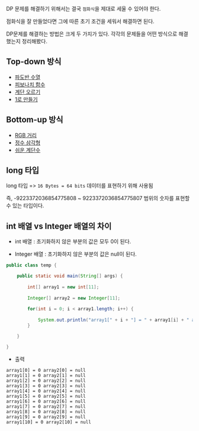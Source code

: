 DP 문제를 해결하기 위해서는 결국 `점화식`을 제대로 세울 수 있어야 한다.  

점화식을 잘 만들었다면 그에 따른 초기 조건을 세워서 해결하면 된다.

DP문제를 해결하는 방법은 크게 두 가지가 있다. 각각의 문제들을 어떤 방식으로 해결했는지 정리해봤다.

## Top-down 방식 

- [파도반 수열](/CodingTest/DP/파도반수열.md)
- [피보나치 함수](/CodingTest/DP/피보나치함수.md)
- [계단 오르기](/CodingTest/DP/계단오르기.md)
- [1로 만들기](/CodingTest/DP/1로만들기.md)

## Bottom-up 방식 

- [RGB 거리](/CodingTest/DP/RGB거리.md)
- [정수 삼각형](/CodingTest/DP/정수삼각형.md)
- [쉬운 계단수](/CodingTest/DP/쉬운계단수.md)

## long 타입 

long 타입 => `16 Bytes = 64 bits` 데이터를 표현하기 위해 사용됨 

즉, -9223372036854775808 ~ 9223372036854775807 범위의 숫자를 표현할 수 있는 타입이다.

## int 배열 vs Integer 배열의 차이

- int 배열 : 초기화하지 않은 부분의 값은 모두 0이 된다.

- Integer 배열 : 초기화하지 않은 부분의 값은 null이 된다.

``` java
public class temp {

	public static void main(String[] args) {
		
		int[] array1 = new int[11];
		
		Integer[] array2 = new Integer[11];
		
		for(int i = 0; i < array1.length; i++) {
			
			System.out.println("array1[" + i + "] = " + array1[i] + " array2[" + i + "] = " + array2[i]);
		}

	}

}
```

- 출력 

``` console
array1[0] = 0 array2[0] = null
array1[1] = 0 array2[1] = null
array1[2] = 0 array2[2] = null
array1[3] = 0 array2[3] = null
array1[4] = 0 array2[4] = null
array1[5] = 0 array2[5] = null
array1[6] = 0 array2[6] = null
array1[7] = 0 array2[7] = null
array1[8] = 0 array2[8] = null
array1[9] = 0 array2[9] = null
array1[10] = 0 array2[10] = null

```

